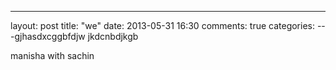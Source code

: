 ---
layout: post
title: "we"
date: 2013-05-31 16:30
comments: true
categories: 
---gjhasdxcggbfdjw
jkdcnbdjkgb


manisha with sachin



